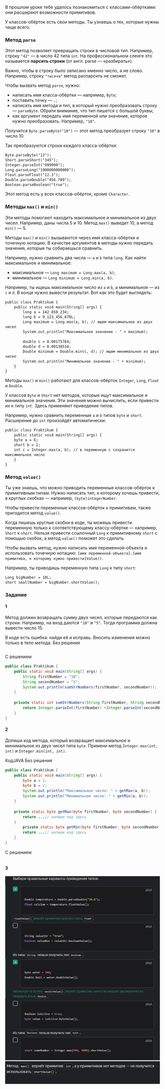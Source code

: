 В прошлом уроке тебе удалось познакомиться с классами-обёртками: они расширяют возможности примитивов.

У классов-обёрток есть свои методы. Ты узнаешь о тех, которые нужны чаще всего.

### Метод `parse`

Этот метод позволяет превращать строки в числовой тип. Например, строку `"42"` — в число 42 типа `int`. На профессиональном сленге это называется **парсить строки** (от англ. parse — «разбирать»).

Важно, чтобы в строку было записано именно число, а не слово. Например, строку `"тысяча"` метод распарсить не сможет.

Чтобы вызвать метод `parse`, нужно:

- написать имя класса-обёртки — например, `Byte`;
- поставить точку — `.`;
- написать имя метода и тип, в который нужно преобразовать строку — `parseByte`. Обрати внимание, что тип пишется с большой буквы;
- как аргумент передать имя переменной или значение, которое нужно преобразовать. Например, `"10"`.

Получится `Byte.parseByte("10")` — этот метод преобразует строку `"10"` в число 10.

Так преобразуются строки каждого класса-обёртки:



```
Byte.parseByte("12");
Short.parseShort("345");
Integer.parseInt("999999");
Long.parseLong("1000000000000");
Float.parseFloat("12.3");
Double.parseDouble("456.789");
Boolean.parseBoolean("true"); 
```

Этот метод есть у всех классов-обёрток, кроме `Character`.

### Методы `max()` и `min()`

Эти методы помогают находить максимальное и минимальное из двух чисел. Например, даны числа 5 и 10. Метод `max()` выведет 10, а метод `min()` — 5.

Методы `max()` и `min()` вызываются через имя класса-обёртки и точечную нотацию. В качестве аргументов в методы нужно передать значения, которые ты собираешься сравнить.

Например, нужно сравнить два числа — `а` и `b` типа `long`. Как найти максимальное и минимальное:

- максимальное — `Long maximum = Long.max(a, b)`;
- минимальное — `Long minimum = Long.min(a, b)`.

Например, ты ищешь максимальное число из `а` и `b`, а минимальное — из `c` и `d`. В конце нужно вывести результат. Вот как это будет выглядеть:



```
public class Praktikum {
    public static void main(String[] args) {
        long a = 142_858_234;
        long b = 9_123_456_678L;
        Long maximum = Long.max(a, b); // ищем максимальное из двух чисел
        System.out.println("Максимальное значение - " + maximum);

        double c = 0.00175764;
        double d = 0.00138534;
        Double minimum = Double.min(c, d); // ищем минимальное из двух чисел
        System.out.println("Минимальное значение - " + minimum);
    }
} 
```

Методы `max()` и `min()` работают для классов-обёрток `Integer`, `Long`, `Float` и `Double`.

У классов `Byte` и `Short` нет методов, которые ищут максимальное и минимальное значения. Эти значения можно вычислить, если привести их к типу `int`. Здесь применяют приведение типов.

Например, нужно сравнить переменные `а` и `b` типов `byte` и `short`. Расширение до `int` произойдёт автоматически:



```
public class Praktikum {
    public static void main(String[] args) {
    byte a = 6;
    short b = 2;
    int c = Integer.max(a, b); // в переменную с сохранится максимальное число
    }
} 
```
### Метод `value()`

Ты уже знаешь, что можно приводить переменные классов-обёрток к примитивным типам. Нужно написать тип, к которому хочешь привести, в круглых скобках — например, `(byte)integerNumber`.

Чтобы привести переменные классов-обёрток к примитивам, также пригодится метод `value()`.

Когда пишешь круглые скобки в коде, ты можешь привести переменную только к соответствующему классу-обёртке — например, `Short` к `short`. Нельзя привести ссылочный `Long` к примитивному `short` с помощью скобок, а метод `value()` поможет это сделать.

Чтобы вызвать метод, нужно написать имя переменной-объекта и использовать точечную нотацию: `[имя переменной-объекта].[имя примитива, к которому нужно привести]Value()`.

Например, ты приводишь переменную типа `Long` к типу `short`:



```
Long bigNumber = 10L;
short smallNumber = bigNumber.shortValue(); 
```
### Задание
#### 1
Метод должен возвращать сумму двух чисел, которые передаются как строки. Например, на вход даются `"10"` и `"5"`. Тогда программа должна вывести число 15.

В коде есть ошибка: найди её и исправь. Вносить изменения можно только в тело метода.
Без решения
```Java

```

С решением
```Java
public class Praktikum {
    public static void main(String[] args) {
        String firstNumber = "10";
        String secondNumber = "5";
        System.out.println(sumStrNumbers(firstNumber, secondNumber));
    }

    private static int sumStrNumbers(String firstNumber, String secondNumber) {
        return Integer.parseInt(firstNumber) +Integer.parseInt(secondNumber);
    }
}
```

#### 2
Допиши код метода, который возвращает максимальное и минимальное из двух чисел типа `byte`. Примени метод `Integer.max(int, int)` и `Integer.min(int, int)`.

КодJAVA
Без решения
```java
public class Praktikum {
    public static void main(String[] args) {
        byte a = 1;
        byte b = 2;
        System.out.println("Максимальное число: " + getMax(a, b));
		System.out.println("Минимальное число: " + getMin(a, b));
    }

    private static byte getMax(byte firstNumber, byte secondNumber) {
        return ...// напиши код здесь
    }
		private static byte getMin(byte firstNumber, byte secondNumber) {
        return ...// напиши код здесь
    }
}
```

С решением
```java

```
#### 3
![img_11.png](img%2Fimg_11.png)
![img_12.png](img%2Fimg_12.png)
